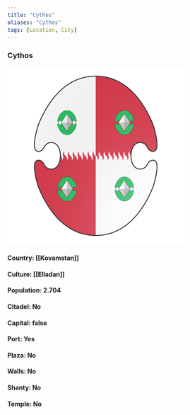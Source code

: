 ```yaml
---
title: "Cythos"
aliases: "Cythos"
tags: [Location, City]
---
```

### Cythos
![](attachment/ff13e734131025a6d257401cf35982f7.svg)

#### Country: [[Kovamstan]]

#### Culture: [[Elladan]]

#### Population: 2.704

#### Citadel: No

#### Capital: false

#### Port: Yes

#### Plaza: No

#### Walls: No

#### Shanty: No

#### Temple: No

